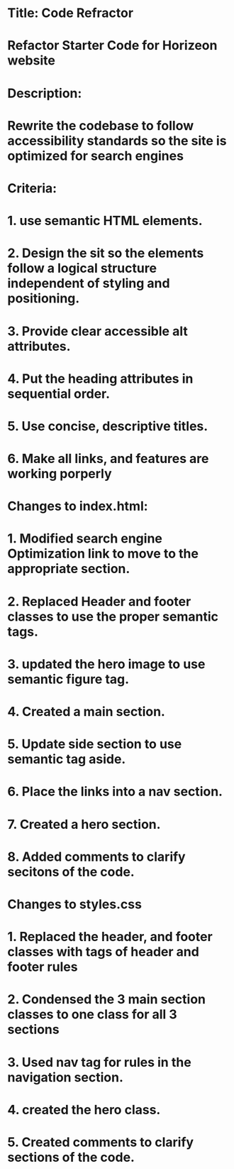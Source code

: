 # Title: Code Refractor
# Refactor Starter Code for Horizeon website

# Description:
# Rewrite the codebase to follow accessibility standards so the site is optimized for search engines

# Criteria:
# 1. use semantic HTML elements.
# 2. Design the sit so the elements follow a logical structure independent of styling and positioning.
# 3. Provide clear accessible alt attributes.
# 4. Put the heading attributes in sequential order.
# 5. Use concise, descriptive titles.
# 6. Make all links, and features are working porperly

# Changes to index.html:
# 1. Modified search engine Optimization link to move to the appropriate section.
# 2. Replaced Header and footer classes to use the proper semantic tags.
# 3. updated the hero image to use semantic figure tag.
# 4. Created a main section.
# 5. Update side section to use semantic tag aside.
# 6. Place the links into a nav section.
# 7. Created a hero section.
# 8. Added comments to clarify secitons of the code.

# Changes to styles.css
# 1. Replaced the header, and footer classes with tags of header and footer rules
# 2. Condensed the 3 main section classes to one class for all 3 sections
# 3. Used nav tag for rules in the navigation section.
# 4. created the hero class.
# 5. Created comments to clarify sections of the code.



